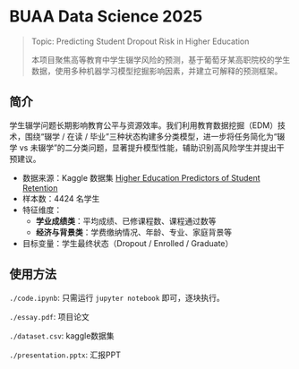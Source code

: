 # BUAA Data Science 2025

> Topic: Predicting Student Dropout Risk in Higher Education
>
> 本项目聚焦高等教育中学生辍学风险的预测，基于葡萄牙某高职院校的学生数据，使用多种机器学习模型挖掘影响因素，并建立可解释的预测框架。

## 简介

学生辍学问题长期影响教育公平与资源效率。我们利用教育数据挖掘（EDM）技术，围绕“辍学 / 在读 / 毕业”三种状态构建多分类模型，进一步将任务简化为“辍学 vs 未辍学”的二分类问题，显著提升模型性能，辅助识别高风险学生并提出干预建议。

- 数据来源：Kaggle 数据集 [Higher Education Predictors of Student Retention](https://www.kaggle.com/datasets/thedevastator/higher-education-predictors-of-student-retention/data)
- 样本数：4424 名学生
- 特征维度：
  - **学业成绩类**：平均成绩、已修课程数、课程通过数等
  - **经济与背景类**：学费缴纳情况、年龄、专业、家庭背景等
- 目标变量：学生最终状态（Dropout / Enrolled / Graduate）

## 使用方法

`./code.ipynb`: 只需运行 `jupyter notebook` 即可，逐块执行。

`./essay.pdf`: 项目论文

`./dataset.csv`: kaggle数据集

`./presentation.pptx`: 汇报PPT
